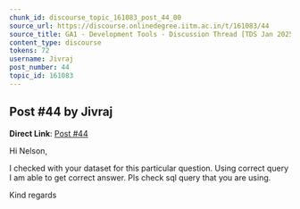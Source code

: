 ```yaml
---
chunk_id: discourse_topic_161083_post_44_00
source_url: https://discourse.onlinedegree.iitm.ac.in/t/161083/44
source_title: GA1 - Development Tools - Discussion Thread [TDS Jan 2025]
content_type: discourse
tokens: 72
username: Jivraj
post_number: 44
topic_id: 161083
---
```


## Post #44 by Jivraj

**Direct Link**: [Post #44](https://discourse.onlinedegree.iitm.ac.in/t/161083/44)

Hi Nelson,

I checked with your dataset for this particular question. Using correct query I am able to get correct answer. Pls check sql query that you are using.

Kind regards
